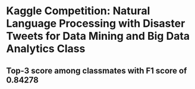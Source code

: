 # Kaggle Competition: Natural Language Processing with Disaster Tweets for Data Mining and Big Data Analytics Class
## Top-3 score among classmates with F1 score of 0.84278
